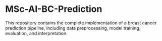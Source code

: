 # MSc-AI-BC-Prediction
This repository contains the complete implementation of a breast cancer prediction pipeline, including data preprocessing, model training, evaluation, and interpretation.
